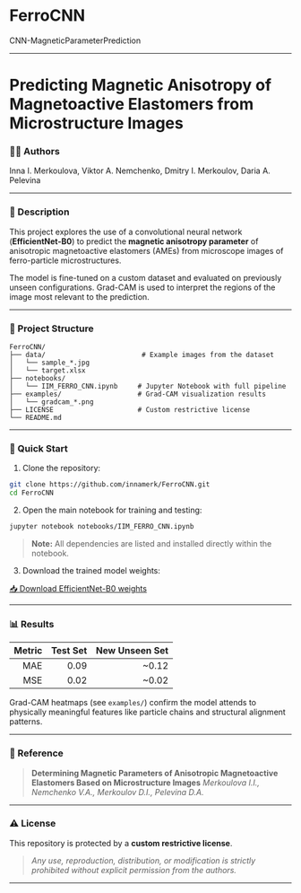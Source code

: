 # FerroCNN
CNN-MagneticParameterPrediction


---

# Predicting Magnetic Anisotropy of Magnetoactive Elastomers from Microstructure Images

### 👩‍🔬 Authors

Inna I. Merkoulova, Viktor A. Nemchenko, Dmitry I. Merkoulov, Daria A. Pelevina

---

### 🧠 Description

This project explores the use of a convolutional neural network (**EfficientNet-B0**) to predict the **magnetic anisotropy parameter** of anisotropic magnetoactive elastomers (AMEs) from microscope images of ferro-particle microstructures.

The model is fine-tuned on a custom dataset and evaluated on previously unseen configurations. Grad-CAM is used to interpret the regions of the image most relevant to the prediction.

---

### 📁 Project Structure

```
FerroCNN/
├── data/                        # Example images from the dataset
│   └── sample_*.jpg
│   └── target.xlsx
├── notebooks/
│   └── IIM_FERRO_CNN.ipynb     # Jupyter Notebook with full pipeline
├── examples/                   # Grad-CAM visualization results
│   └── gradcam_*.png
├── LICENSE                     # Custom restrictive license
└── README.md
```

---

### 🚀 Quick Start

1. Clone the repository:

```bash
git clone https://github.com/innamerk/FerroCNN.git
cd FerroCNN
```

2. Open the main notebook for training and testing:

```bash
jupyter notebook notebooks/IIM_FERRO_CNN.ipynb
```

> **Note:** All dependencies are listed and installed directly within the notebook.

3. Download the trained model weights:

[📥 Download EfficientNet-B0 weights](https://drive.google.com/file/d/1b7SEAk3zkkBlTRztkKxI_8Eo52QAcQeF/view?usp=sharing)

---

### 📊 Results

| Metric | Test Set | New Unseen Set |
| -----: | -------: | -------------: |
|    MAE |     0.09 |         \~0.12 |
|    MSE |     0.02 |         \~0.02 |

Grad-CAM heatmaps (see `examples/`) confirm the model attends to physically meaningful features like particle chains and structural alignment patterns.

---

### 📰 Reference

> **Determining Magnetic Parameters of Anisotropic Magnetoactive Elastomers Based on Microstructure Images**
> *Merkoulova I.I., Nemchenko V.A., Merkoulov D.I., Pelevina D.A.*

---

### ⚠️ License

This repository is protected by a **custom restrictive license**.

> *Any use, reproduction, distribution, or modification is strictly prohibited without explicit permission from the authors.*

---



